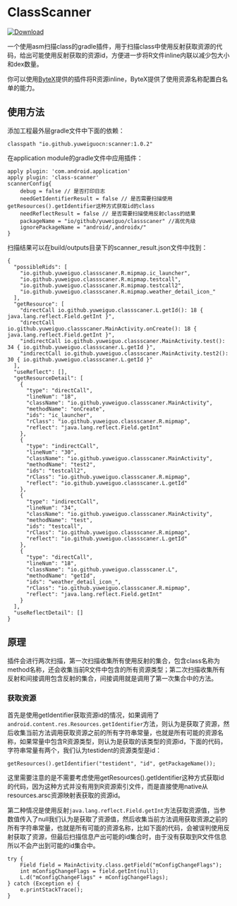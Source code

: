 # ClassScanner

[ ![Download](https://api.bintray.com/packages/yuweiguocn/maven/scanner/images/download.svg?version=1.0.2) ](https://bintray.com/yuweiguocn/maven/scanner/1.0.2/link)

一个使用asm扫描class的gradle插件，用于扫描class中使用反射获取资源的代码，给出可能使用反射获取的资源id，方便进一步将R文件inline内联以减少包大小和dex数量。

你可以使用[ByteX](https://github.com/bytedance/ByteX)提供的插件将R资源inline，ByteX提供了使用资源名称配置白名单的能力。

## 使用方法

添加工程最外层gradle文件中下面的依赖：

```
classpath "io.github.yuweiguocn:scanner:1.0.2"
```

在application module的gradle文件中应用插件：

```
apply plugin: 'com.android.application'
apply plugin: 'class-scanner'
scannerConfig{
    debug = false // 是否打印日志
    needGetIdentifierResult = false // 是否需要扫描使用getResources().getIdentifier这种方式获取id的class
    needReflectResult = false // 是否需要扫描使用反射class的结果
    packageName = "io/github/yuweiguo/classscaner" //高优先级
    ignorePackageName = "android/,androidx/"
}
```

扫描结果可以在build/outputs目录下的scanner_result.json文件中找到：

```
{
  "possibleRids": [
    "io.github.yuweiguo.classscaner.R.mipmap.ic_launcher",
    "io.github.yuweiguo.classscaner.R.mipmap.testcall",
    "io.github.yuweiguo.classscaner.R.mipmap.testcall2",
    "io.github.yuweiguo.classscaner.R.mipmap.weather_detail_icon_"
  ],
  "getResource": [
    "directCall io.github.yuweiguo.classscaner.L.getId(): 18 { java.lang.reflect.Field.getInt }",
    "directCall io.github.yuweiguo.classscaner.MainActivity.onCreate(): 18 { java.lang.reflect.Field.getInt }",
    "indirectCall io.github.yuweiguo.classscaner.MainActivity.test(): 34 { io.github.yuweiguo.classscaner.L.getId }",
    "indirectCall io.github.yuweiguo.classscaner.MainActivity.test2(): 30 { io.github.yuweiguo.classscaner.L.getId }"
  ],
  "useReflect": [],
  "getResourceDetail": [
    {
      "type": "directCall",
      "lineNum": "18",
      "className": "io.github.yuweiguo.classscaner.MainActivity",
      "methodName": "onCreate",
      "ids": "ic_launcher",
      "rClass": "io.github.yuweiguo.classscaner.R.mipmap",
      "reflect": "java.lang.reflect.Field.getInt"
    },
    {
      "type": "indirectCall",
      "lineNum": "30",
      "className": "io.github.yuweiguo.classscaner.MainActivity",
      "methodName": "test2",
      "ids": "testcall2",
      "rClass": "io.github.yuweiguo.classscaner.R.mipmap",
      "reflect": "io.github.yuweiguo.classscaner.L.getId"
    },
    {
      "type": "indirectCall",
      "lineNum": "34",
      "className": "io.github.yuweiguo.classscaner.MainActivity",
      "methodName": "test",
      "ids": "testcall",
      "rClass": "io.github.yuweiguo.classscaner.R.mipmap",
      "reflect": "io.github.yuweiguo.classscaner.L.getId"
    },
    {
      "type": "directCall",
      "lineNum": "18",
      "className": "io.github.yuweiguo.classscaner.L",
      "methodName": "getId",
      "ids": "weather_detail_icon_",
      "rClass": "io.github.yuweiguo.classscaner.R.mipmap",
      "reflect": "java.lang.reflect.Field.getInt"
    }
  ],
  "useReflectDetail": []
}
```

## 原理

插件会进行两次扫描，第一次扫描收集所有使用反射的集合，包含class名称为method名称，还会收集当前R文件中包含的所有资源类型；第二次扫描收集所有反射和间接调用包含反射的集合，间接调用就是调用了第一次集合中的方法。


### 获取资源

首先是使用getIdentifier获取资源id的情况，如果调用了`android.content.res.Resources.getIdentifier`方法，则认为是获取了资源，然后收集当前方法调用获取资源之前的所有字符串常量，也就是所有可能的资源名称，如果常量中包含R资源类型，则认为是获取的该类型的资源id，下面的代码，字符串常量有两个，我们认为testident的资源类型是id：
```
getResources().getIdentifier("testident", "id", getPackageName());
```
这里需要注意的是不需要考虑使用getResources().getIdentifier这种方式获取id的代码，因为这种方式并没有用到R资源索引文件，而是直接使用native从resources.arsc资源映射表获取的资源id。

第二种情况是使用反射`java.lang.reflect.Field.getInt`方法获取资源值，当参数值传入了null我们认为是获取了资源值，然后收集当前方法调用获取资源之前的所有字符串常量，也就是所有可能的资源名称，比如下面的代码，会被误判使用反射获取了资源，但最后扫描信息产出可能的id集合时，由于没有获取到R文件信息所以不会产出到可能的id集合中。

```
try {
    Field field = MainActivity.class.getField("mConfigChangeFlags");
    int mConfigChangeFlags = field.getInt(null);
    L.d("mConfigChangeFlags" + mConfigChangeFlags);
} catch (Exception e) {
    e.printStackTrace();
}
```





